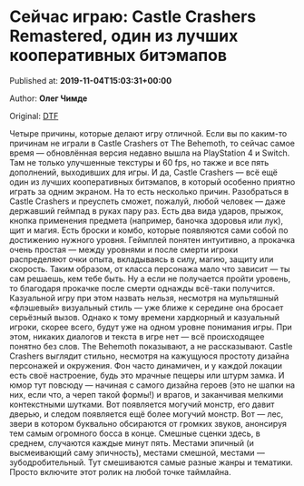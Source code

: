 
# Сейчас играю: Castle Crashers Remastered, один из лучших кооперативных битэмапов

Published at: **2019-11-04T15:03:31+00:00**

Author: **Олег Чимде**

Original: [DTF](https://dtf.ru/games/79430-seychas-igrayu-castle-crashers-remastered-odin-iz-luchshih-kooperativnyh-bitemapov)

Четыре причины, которые делают игру отличной.
Если вы по каким-то причинам не играли в Castle Crashers от The Behemoth, то сейчас самое время — обновлённая версия недавно вышла на PlayStation 4 и Switch. Там не только улучшенные текстуры и 60 fps, но также и все пять дополнений, выходивших для игры.
И да, Castle Crashers — всё ещё один из лучших кооперативных битэмапов, в который особенно приятно играть за одним экраном. На то есть несколько причин.
Разобраться в Castle Crashers и преуспеть сможет, пожалуй, любой человек — даже державший геймпад в руках пару раз. Есть два вида ударов, прыжок, кнопка применения предмета (например, баночка здоровья или лук), щит и магия. Есть броски и комбо, которые появляются сами собой по достижению нужного уровня.
Геймплей понятен интуитивно, а прокачка очень простая — между уровнями и после смерти игроки распределяют очки опыта, вкладываясь в силу, магию, защиту или скорость. Таким образом, от класса персонажа мало что зависит — ты сам решаешь, кем тебе быть. Ну а если не получается пройти уровень, то благодаря прокачке после смерти однажды всё-таки получится.
Казуальной игру при этом назвать нельзя, несмотря на мультяшный «флэшевый» визуальный стиль — уже ближе к середине она бросает серьёзный вызов. Однако к тому времени хардкорный и казуальный игроки, скорее всего, будут уже на одном уровне понимания игры.
При этом, никаких диалогов и текста в игре нет — всё происходящее понятно без слов. The Behemoth показывают, а не рассказывают.
Castle Crashers выглядит стильно, несмотря на кажущуюся простоту дизайна персонажей и окружения. Фон часто динамичен, и у каждой локации есть своё настроение, будь это мрачные пещеры или штурм замка.
И юмор тут повсюду — начиная с самого дизайна героев (это не шапки на них, если что, а череп такой формы!) и врагов, и заканчивая мелкими контекстными шутками. Вот появляется могучий монстр, его давит дверью, и следом появляется ещё более могучий монстр. Вот — лес, звери в котором буквально обсираются от громких звуков, анонсируя тем самым огромного босса в конце. Смешные сценки здесь, в среднем, случаются каждые минут пять.
Местами эпичный (и высмеивающий саму эпичность), местами смешной, местами — зубодробительный. Тут смешиваются самые разные жанры и тематики. Просто включите этот ролик на любой точке таймлайна.
